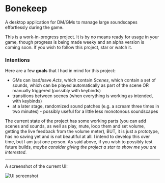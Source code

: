 # Bonekeep
A desktop application for DM/GMs to manage large soundscapes effortlessly during the game.

This is a work-in-progress project. It is by no means ready for usage in your game, though progress is being made weeky and an alpha version is coming soon. If you wish to follow this project, star or watch it.

### Intentions
Here are a few **goals** that I had in mind for this project:
- GMs can load/save *Acts*, which contain *Scenes*, which contain a set of sounds, which can be played automatically as part of the scene OR manually triggered (possibly with keybinds)
- transitions between scenes (when everything is working as intended, with keybinds)
- at a later stage, randomized sound patches (e.g. a scream three times in two minutes) - possibly useful for a little less monotonous soundscapes 

The current state of the project has some working parts (you can add scenes and sounds, as well as play, mute, loop them and set volume, getting the live feedback from the volume meter), BUT, it is just a prototype, has no saving yet and is not beautiful at all. 
I intend to develop this over time, but I am just one person. As said above, if you wish to possibly test future builds, *maybe consider giving the project a star to show me you are interested*. 

---

A screenshot of the current UI:

![UI screenshot](https://i.ibb.co/zJTWJRS/Capture.png)
